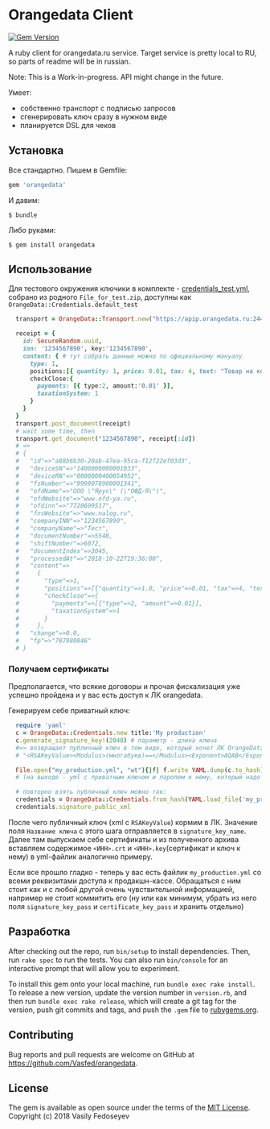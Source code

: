 # Orangedata Client

[![Gem Version](https://badge.fury.io/rb/orangedata.svg)](https://badge.fury.io/rb/orangedata)

A ruby client for orangedata.ru service.
Target service is pretty local to RU, so parts of readme will be in russian.

Note: This is a Work-in-progress. API might change in the future.

Умеет:
- собственно транспорт с подписью запросов
- сгенерировать ключ сразу в нужном виде
- планируется DSL для чеков

## Установка

Все стандартно. Пишем в Gemfile:

```ruby
gem 'orangedata'
```

И давим:

    $ bundle

Либо руками:

    $ gem install orangedata

## Использование

Для тестового окружения ключики в комплекте - [credentials_test.yml](lib/orange_data/credentials_test.yml), собрано из родного `File_for_test.zip`, доступны как `OrangeData::Credentials.default_test`

```ruby
  transport = OrangeData::Transport.new("https://apip.orangedata.ru:2443/api/v2/", OrangeData::Credentials.default_test)

  receipt = {
    id: SecureRandom.uuid,
    inn: '1234567890', key:'1234567890',
    content: { # тут собрать данные можно по официальному мануалу
      type: 1,
      positions:[{ quantity: 1, price: 0.01, tax: 4, text: "Товар на копейку"}],
      checkClose:{
        payments: [{ type:2, amount:'0.01' }],
        taxationSystem: 1
      }
    }
  }
  transport.post_document(receipt)
  # wait some time, then
  transport.get_document("1234567890", receipt[:id])
  # =>
  # {
  #   "id"=>"a88b6b30-20ab-47ea-95ca-f12f22ef03d3",
  #   "deviceSN"=>"1400000000001033",
  #   "deviceRN"=>"0000000400054952",
  #   "fsNumber"=>"9999078900001341",
  #   "ofdName"=>"ООО \"Ярус\" (\"ОФД-Я\")",
  #   "ofdWebsite"=>"www.ofd-ya.ru",
  #   "ofdinn"=>"7728699517",
  #   "fnsWebsite"=>"www.nalog.ru",
  #   "companyINN"=>"1234567890",
  #   "companyName"=>"Тест",
  #   "documentNumber"=>5548,
  #   "shiftNumber"=>6072,
  #   "documentIndex"=>3045,
  #   "processedAt"=>"2018-10-22T19:36:00",
  #   "content"=>
  #     {
  #       "type"=>1,
  #       "positions"=>[{"quantity"=>1.0, "price"=>0.01, "tax"=>4, "text"=>"Товар на копейку"}],
  #       "checkClose"=>{
  #         "payments"=>[{"type"=>2, "amount"=>0.01}],
  #         "taxationSystem"=>1
  #       }
  #     },
  #   "change"=>0.0,
  #   "fp"=>"787980846"
  # }
```

### Получаем сертификаты

Предполагается, что всякие договоры и прочая фискализация уже успешно пройдена и у вас есть доступ
к ЛК orangedata.

Генерируем себе приватный ключ:

```ruby
  require 'yaml'
  c = OrangeData::Credentials.new title:'My production'
  c.generate_signature_key!(2048) # параметр - длина ключа
  #=> возвращает публичный ключ в том виде, который хочет ЛК OrangeData:
  # "<RSAKeyValue><Modulus>(многабукв)==</Modulus><Exponent>AQAB</Exponent></RSAKeyValue>"

  File.open("my_production.yml", "wt"){|f| f.write YAML.dump(c.to_hash) }
  # (на выходе - yml с приватным ключом и паролем к нему, который надо сохранить и беречь)

  # повторно взять публичный ключ можно так:
  credentials = OrangeData::Credentials.from_hash(YAML.load_file('my_production.yml'))
  credentials.signature_public_xml
```

После чего публичный ключ (xml c `RSAKeyValue`) кормим в ЛК. Значение поля `Название ключа` с этого шага отправляется в `signature_key_name`.
Далее там выпускаем себе сертификаты и из полученного архива вставляем содержимое `<ИНН>.crt` и `<ИНН>.key`(сертификат и ключ к нему) в yml-файлик аналогично примеру.

Если все прошло гладко - теперь у вас есть файлик `my_production.yml` со всеми реквизитами доступа к продакшн-кассе. Обращаться с ним стоит как и с любой другой очень чувствительной информацией, например не стоит коммитить его (ну или как минимум, убрать из него поля `signature_key_pass` и `certificate_key_pass` и хранить отдельно)

## Разработка

After checking out the repo, run `bin/setup` to install dependencies. Then, run `rake spec` to run the tests. You can also run `bin/console` for an interactive prompt that will allow you to experiment.

To install this gem onto your local machine, run `bundle exec rake install`. To release a new version, update the version number in `version.rb`, and then run `bundle exec rake release`, which will create a git tag for the version, push git commits and tags, and push the `.gem` file to [rubygems.org](https://rubygems.org).

## Contributing

Bug reports and pull requests are welcome on GitHub at https://github.com/Vasfed/orangedata.

## License

The gem is available as open source under the terms of the [MIT License](https://opensource.org/licenses/MIT). Copyright (c) 2018 Vasily Fedoseyev
